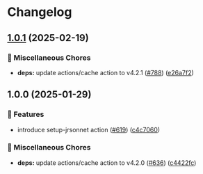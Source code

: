 # Changelog

## [1.0.1](https://github.com/grafana/shared-workflows/compare/setup-jrsonnet-v1.0.0...setup-jrsonnet-v1.0.1) (2025-02-19)


### 🔧 Miscellaneous Chores

* **deps:** update actions/cache action to v4.2.1 ([#788](https://github.com/grafana/shared-workflows/issues/788)) ([e26a7f2](https://github.com/grafana/shared-workflows/commit/e26a7f265ddef3a68c322a94a716e6453f656cba))

## 1.0.0 (2025-01-29)


### 🎉 Features

* introduce setup-jrsonnet action ([#619](https://github.com/grafana/shared-workflows/issues/619)) ([c4c7060](https://github.com/grafana/shared-workflows/commit/c4c706001d0f3c9cc6a9fcea394b071b2b33e52f))


### 🔧 Miscellaneous Chores

* **deps:** update actions/cache action to v4.2.0 ([#636](https://github.com/grafana/shared-workflows/issues/636)) ([c4422fc](https://github.com/grafana/shared-workflows/commit/c4422fc4a4fa6cddae3862c7df7b4ec5f251053f))
